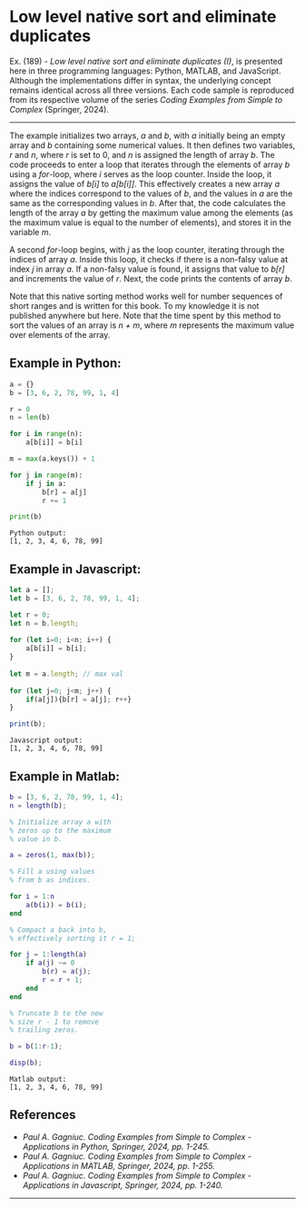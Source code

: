 # Low level native sort and eliminate duplicates

Ex. (189) - <i>Low level native sort and eliminate duplicates (I)</i>, is presented here in three programming languages: Python, MATLAB, and JavaScript. Although the implementations differ in syntax, the underlying concept remains identical across all three versions. Each code sample is reproduced from its respective volume of the series <i>Coding Examples from Simple to Complex</i> (Springer, 2024).

***

The example initializes two arrays, <i>a</i> and <i>b</i>, with <i>a</i> initially being an empty array and <i>b</i> containing some numerical values. It then defines two variables, <i>r</i> and <i>n</i>, where <i>r</i> is set to 0, and <i>n</i> is assigned the length of array <i>b</i>. The code proceeds to enter a loop that iterates through the elements of array <i>b</i> using a <i>for</i>-loop, where <i>i</i> serves as the loop counter. Inside the loop, it assigns the value of <i>b[i]</i> to <i>a[b[i]]</i>. This effectively creates a new array <i>a</i> where the indices correspond to the values of <i>b</i>, and the values in <i>a</i> are the same as the corresponding values in <i>b</i>. After that, the code calculates the length of the array <i>a</i> by getting the maximum value among the elements (as the maximum value is equal to the number of elements), and stores it in the variable <i>m</i>.

A second <i>for</i>-loop begins, with <i>j</i> as the loop counter, iterating through the indices of array <i>a</i>. Inside this loop, it checks if there is a non-falsy value at index <i>j</i> in array <i>a</i>. If a non-falsy value is found, it assigns that value to <i>b[r]</i> and increments the value of <i>r</i>. Next, the code prints the contents of array <i>b</i>.

Note that this native sorting method works well for number sequences of short ranges and is written for this book. To my knowledge it is not published anywhere but here. Note that the time spent by this method to sort the values of an array is <i>n + m</i>, where <i>m</i> represents the maximum value over elements of the array.

## Example in Python:

```python
a = {}
b = [3, 6, 2, 78, 99, 1, 4]

r = 0
n = len(b)

for i in range(n):
    a[b[i]] = b[i]

m = max(a.keys()) + 1

for j in range(m):
    if j in a:
        b[r] = a[j]
        r += 1

print(b)
``` 

```text
Python output:
[1, 2, 3, 4, 6, 78, 99]
```

## Example in Javascript:

```javascript
let a = [];
let b = [3, 6, 2, 78, 99, 1, 4];

let r = 0;
let n = b.length;
    
for (let i=0; i<n; i++) {
    a[b[i]] = b[i];
}
    
let m = a.length; // max val
    
for (let j=0; j<m; j++) {
    if(a[j]){b[r] = a[j]; r++}
}

print(b);
```

```text
Javascript output:
[1, 2, 3, 4, 6, 78, 99]
```

## Example in Matlab:

```matlab
b = [3, 6, 2, 78, 99, 1, 4];
n = length(b);

% Initialize array a with 
% zeros up to the maximum 
% value in b.

a = zeros(1, max(b));

% Fill a using values 
% from b as indices.

for i = 1:n
    a(b(i)) = b(i);
end

% Compact a back into b, 
% effectively sorting it r = 1;

for j = 1:length(a)
    if a(j) ~= 0
        b(r) = a(j);
        r = r + 1;
    end
end

% Truncate b to the new 
% size r - 1 to remove 
% trailing zeros.

b = b(1:r-1);

disp(b);
```

```text
Matlab output:
[1, 2, 3, 4, 6, 78, 99]
```

## References

- <i>Paul A. Gagniuc. Coding Examples from Simple to Complex - Applications in Python, Springer, 2024, pp. 1-245.</i>
- <i>Paul A. Gagniuc. Coding Examples from Simple to Complex - Applications in MATLAB, Springer, 2024, pp. 1-255.</i>
- <i>Paul A. Gagniuc. Coding Examples from Simple to Complex - Applications in Javascript, Springer, 2024, pp. 1-240.</i>

***
